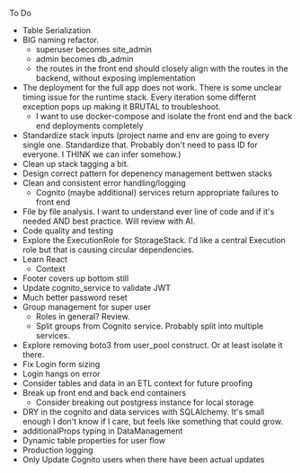 To Do

-   Table Serialization
-   BIG naming refactor.
    -   superuser becomes site_admin
    -   admin becomes db_admin
    -   the routes in the front end should closely align with the routes in the backend, without exposing implementation
-   The deployment for the full app does not work. There is some unclear timing issue for the runtime stack. Every iteration some differnt exception pops up making it BRUTAL to troubleshoot.
    -   I want to use docker-compose and isolate the front end and the back end deployments completely
-   Standardize stack inputs (project name and env are going to every single one. Standardize that. Probably don't need to pass ID for everyone. I THINK we can infer somehow.)
-   Clean up stack tagging a bit.
-   Design correct pattern for depenency management bettwen stacks
-   Clean and consistent error handling/logging
    -   Cognito (maybe additional) services return appropriate failures to front end
-   File by file analysis. I want to understand ever line of code and if it's needed AND best practice. Will review with AI.
-   Code quality and testing
-   Explore the ExecutionRole for StorageStack. I'd like a central Execution role but that is causing circular dependencies.
-   Learn React
    -   Context
-   Footer covers up bottom still
-   Update cognito_service to validate JWT
-   Much better password reset
-   Group management for super user
    -   Roles in general? Review.
    -   Split groups from Cognito service. Probably split into multiple services.
-   Explore removing boto3 from user_pool construct. Or at least isolate it there.
-   Fix Login form sizing
-   Login hangs on error
-   Consider tables and data in an ETL context for future proofing
-   Break up front end and back end containers
    -   Consider breaking out postgress instance for local storage
-   DRY in the cognito and data services with SQLAlchemy. It's small enough I don't know if I care, but feels like something that could grow.
-   additionalProps typing in DataManagement
-   Dynamic table properties for user flow
-   Production logging
-   Only Update Cognito users when there have been actual updates

